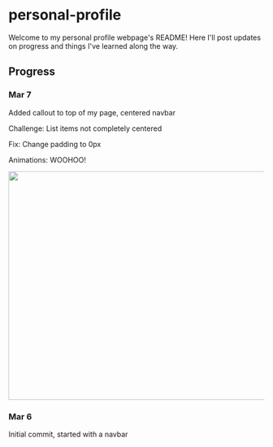 # personal-profile

Welcome to my personal profile webpage's README! Here I'll post updates on progress and things I've learned along the way.


## Progress

### Mar 7
Added callout to top of my page, centered navbar

Challenge: List items not completely centered

Fix: Change padding to 0px

Animations: WOOHOO!

<img src="https://user-images.githubusercontent.com/53089551/110252255-7a401d00-7f52-11eb-8b02-62099d0ba5e4.gif" width="800" height="450">

### Mar 6
Initial commit, started with a navbar
